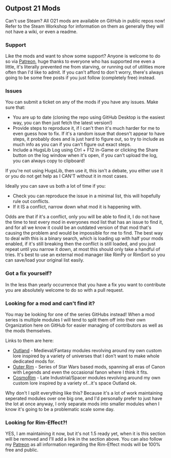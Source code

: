 ## Outpost 21 Mods
Can't use Steam? All O21 mods are available on GitHub in public repos now! Refer to the Steam Workshop for information on them as generally they will not have a wiki, or even a readme.

### Support
Like the mods and want to show some support? Anyone is welcome to do so via [Patreon](https://www.patreon.com/neronix17), huge thanks to everyone who has supported me even a little, it's literally prevented me from starving, or running out of utilities more often than I'd like to admit. If you can't afford to don't worry, there's always going to be some free posts if you just follow (completely free) instead.

### Issues
You can submit a ticket on any of the mods if you have any issues. Make sure that:
- You are up to date (cloning the repo using GitHub Desktop is the easiest way, you can then just fetch the latest version!)
- Provide steps to reproduce it, if I can't then it's much harder for me to even guess how to fix. If it's a random issue that doesn't appear to have steps, it probably does and is just hard to figure out, so try to include as much info as you can if you can't figure out exact steps.
- Include a HugsLib Log using Ctrl + F12 in-Game or clicking the Share button on the log window when it's open, if you can't upload the log, you can always copy to clipboard!

If you're not using HugsLib, then use it, this isn't a debate, you either use it or you do not get help as I CAN'T without it in most cases.

Ideally you can save us both a lot of time if you:
- Check you can reproduce the issue in a minimal list, this will hopefully rule out conflicts.
- If it IS a conflict, narrow down what mod it is happening with.

Odds are that if it's a conflict, only you will be able to find it, I do not have the time to test every mod in everyones mod list that has an issue to find it, and for all we know it could be an outdated version of that mod that's causing the problem and would be impossible for me to find. The best way to deal with this is a binary search, which is loading up with half your mods enabled, if it's still breaking then the conflict is still loaded, and you just repeat until you narrow it down, at most this should only take a handful of tries. It's best to use an external mod manager like RimPy or RimSort so you can save/load your original list easily.

### Got a fix yourself?
In the less than yearly occurrence that you have a fix you want to contribute you are absolutely welcome to do so with a pull request.

### Looking for a mod and can't find it?
You may be looking for one of the series GitHubs instead! When a mod series is multiple modules I will tend to split them off into their own Organization here on GitHub for easier managing of contributors as well as the mods themselves.

Links to them are here:
- [Outland](https://github.com/O21-Outland) - Medieval/Fantasy modules revolving around my own custom lore inspired by a variety of universes that I don't want to make whole dedicated mods for.
- [Outer Rim](https://github.com/O21-Outer-Rim) - Series of Star Wars based mods, spanning all eras of Canon with Legends and even the occasional fanon where I think it fits.
- [CosmoRim](https://github.com/CosmoRim) - Late Industrial/Spacer modules revolving around my own custom lore inspired by a variety of...it's space Outland ok.

Why don't I split everything like this? Because it's a lot of work maintaining seperated modules over one big one, and I'd personally prefer to just have the lot at once anyway, I only separate mods into smaller modules when I know it's going to be a problematic scale some day.

### Looking for Rim-Effect?!
YES, I am maintaining it now, but it's not 1.5 ready yet, when it is this section will be removed and I'll add a link in the section above. You can also follow my [Patreon](https://www.patreon.com/neronix17) as all information regarding the Rim-Effect mods will be 100% free and public.

